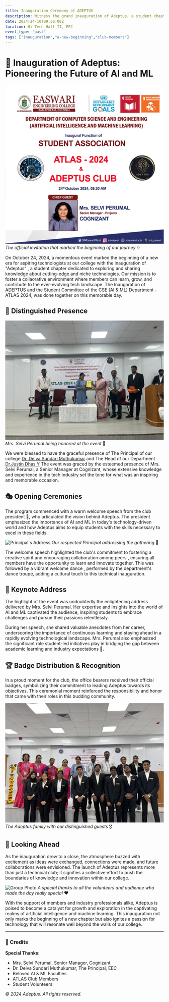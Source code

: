 ```yaml
---
title: Inaugaration Ceremony of ADEPTUS 
description: Witness the grand inauguration of Adeptus, a student chapter empowering the youth on technological awareness and skills that sets the foundation for future tech innovators. 
date: 2024-24-10T09:30:00Z
location: Hi-Tech Hall II, EEC 
event_type: "past"
tags: ["inauguration","a-new-beginning","club-members"]
---
```


# 🌟 Inauguration of Adeptus: Pioneering the Future of AI and ML

![Event Invitation](https://raw.githubusercontent.com/tanush-em/adeptus-assets/master/uploads/inaugaration-poster.jpeg)
*The official invitation that marked the beginning of our journey* ✨

On October 24, 2024, a momentous event marked the beginning of a new era for aspiring technologists at our college with the inauguration of "Adeptus" , a student chapter dedicated to exploring and sharing knowledge about cutting-edge and niche technologies. Our mission is to foster a collaorative environment where members can learn, grow, and contribute to the ever-evolving tech landscape. 
The Inaugaration of ADEPTUS and the Student Committee of the CSE (AI & ML) Department - ATLAS 2024, was done together on this memorable day. 

## 👥 Distinguished Presence

![Honoring the Chief Guest](https://raw.githubusercontent.com/tanush-em/adeptus-assets/master/uploads/chief-guest-honoring.jpeg)
*Mrs. Selvi Perumal being honored at the event* 🎊

We were blessed to have the graceful presence of The Principal of our college [Dr. Deiva Sundari Muthukumar](https://www.linkedin.com/in/deiva-sundari-muthukumar-a738a66a/)  and The Head of our Department [Dr.Justin Dhas Y](https://www.linkedin.com/in/dr-justin-dhas-y-2a91b8127/) 
The event was graced by the esteemed presence of Mrs. Selvi Perumal, a Senior Manager at Cognizant, whose extensive knowledge and experience in the tech industry set the tone for what was an inspiring and memorable occasion. 

## 🎭 Opening Ceremonies

The program commenced with a warm welcome speech from the club president 🎤, who articulated the vision behind Adeptus. The president emphasized the importance of AI and ML in today's technology-driven world and how Adeptus aims to equip students with the skills necessary to excel in these fields. 

![Principal's Address](https://res.cloudinary.com/dmrdiqtkm/image/upload/v1735706413/adeptus-demo_blxmlo.png)
*Our respected Principal addressing the gathering* 📢

The welcome speech highlighted the club's commitment to fostering a creative spirit and encouraging collaboration among peers , ensuring all members have the opportunity to learn and innovate together. This was followed by a vibrant welcome dance , performed by the department's dance troupe, adding a cultural touch to this technical inauguration.

## 🎯 Keynote Address

The highlight of the event was undoubtedly the enlightening address delivered by Mrs. Selvi Perumal. Her expertise and insights into the world of AI and ML captivated the audience, inspiring students to embrace challenges and pursue their passions relentlessly. 

During her speech, she shared valuable anecdotes from her career, underscoring the importance of continuous learning and staying ahead in a rapidly evolving technological landscape. Mrs. Perumal also emphasized the significant role student-led initiatives play in bridging the gap between academic learning and industry expectations 🌉.

## 🏆 Badge Distribution & Recognition

In a proud moment for the club, the office bearers received their official badges, symbolizing their commitment to leading Adeptus towards its objectives. This ceremonial moment reinforced the responsibility and honor that came with their roles in this budding community.

![Office Bearers](https://raw.githubusercontent.com/tanush-em/adeptus-assets/master/uploads/office-bearers.jpg)
*The Adeptus family with our distinguished guests* 🎖️

## 🚀 Looking Ahead

As the inauguration drew to a close, the atmosphere buzzed with excitement as ideas were exchanged, connections were made, and future collaborations were envisioned. The launch of Adeptus represents more than just a technical club; it signifies a collective effort to push the boundaries of knowledge and innovation within our college.

![Group Photo](https://raw.githubusercontent.com/tanush-em/adeptus-assets/master/uploads/group-pic.jpg)
*A special thanks to all the volunteers and audience who made the day really special* ❤️

With the support of members and industry professionals alike, Adeptus is poised to become a catalyst for growth and exploration in the captivating realms of artificial intelligence and machine learning. This inauguration not only marks the beginning of a new chapter but also ignites a passion for technology that will resonate well beyond the walls of our college.

---

### 🙏 Credits

**Special Thanks:**
- Mrs. Selvi Perumal, Senior Manager, Cognizant 
- Dr. Deiva Sundari Muthukumar, The Principal, EEC 
- Beloved AI & ML Faculties 
- ATLAS Club Members 
- Student Volunteers 

*© 2024 Adeptus. All rights reserved.* 
